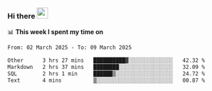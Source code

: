 ### Hi there <a href="https://www.gautamkrishnar.com/"><img src="https://media.giphy.com/media/hvRJCLFzcasrR4ia7z/giphy.gif" width="25px"></a>

📊 **This week I spent my time on**

<!--START_SECTION:waka-->

```txt
From: 02 March 2025 - To: 09 March 2025

Other      3 hrs 27 mins   ██████████▓░░░░░░░░░░░░░░   42.32 %
Markdown   2 hrs 37 mins   ████████░░░░░░░░░░░░░░░░░   32.09 %
SQL        2 hrs 1 min     ██████▒░░░░░░░░░░░░░░░░░░   24.72 %
Text       4 mins          ▒░░░░░░░░░░░░░░░░░░░░░░░░   00.87 %
```

<!--END_SECTION:waka-->
